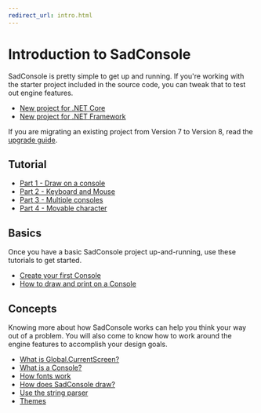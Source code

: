 ```yaml
---
redirect_url: intro.html
---
```


# Introduction to SadConsole

SadConsole is pretty simple to get up and running. If you're working with the starter project included in the source code, you can tweak that to test out engine features.

* [New project for .NET Core](getting-started-sadconsole-core-cli-template.md)
* [New project for .NET Framework](getting-started-with-sadconsole-framework.md)

If you are migrating an existing project from Version 7 to Version 8, read the [upgrade guide](upgrade-version-7-to-8.md).

## Tutorial

* [Part 1 - Draw on a console](tutorials/get-started/drawing-on-a-console.md)
* [Part 2 - Keyboard and Mouse](tutorials/get-started/part-2-input.md)
* [Part 3 - Multiple consoles](tutorials/get-started/part-3-multiple-consoles.md)
* [Part 4 - Movable character](tutorials/get-started/part-4-movable-characters.md)

## Basics

Once you have a basic SadConsole project up-and-running, use these tutorials to get started.

* [Create your first Console](how-to-create-a-console.md)
* [How to draw and print on a Console](how-to-draw-on-a-console.md)

## Concepts

Knowing more about how SadConsole works can help you think your way out of a problem. You will also come to know how to work around the engine features to accomplish your design goals.

* [What is Global.CurrentScreen?](what-is-the-currentscreen.md)
* [What is a Console?](what-is-a-console.md)
* [How fonts work](basic-font-information.md)
* [How does SadConsole draw?](how-sadconsole-draws-to-the-screen.md)
* [Use the string parser](string-parser.md)
* [Themes](themes/overview.md)
